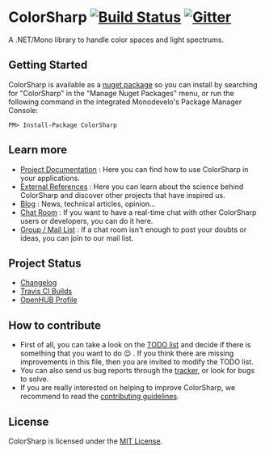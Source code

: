 ColorSharp [![Build Status](https://travis-ci.org/Litipk/ColorSharp.svg?branch=master)](https://travis-ci.org/Litipk/ColorSharp) [![Gitter](https://badges.gitter.im/Join%20Chat.svg)](https://gitter.im/Litipk/ColorSharp?utm_source=badge&utm_medium=badge&utm_campaign=pr-badge&utm_content=body_badge)
==========

A .NET/Mono library to handle color spaces and light spectrums.

## Getting Started

ColorSharp is available as a [nuget package](https://www.nuget.org/packages/ColorSharp/) so you can install by searching for "ColorSharp" in the "Manage Nuget Packages" menu, or run the following command in the integrated Monodevelo's Package Manager Console:

`PM> Install-Package ColorSharp`

## Learn more

 * [Project Documentation](https://github.com/Litipk/ColorSharp/wiki) : Here you can find how to use ColorSharp in your applications.
 * [External References](https://github.com/Litipk/ColorSharp/blob/master/REFERENCES.md) : Here you can learn about the science behind ColorSharp and discover other projects that have inspired us.
 * [Blog](https://colorsharp.wordpress.com/) : News, technical articles, opinion...
 * [Chat Room](https://gitter.im/Litipk/ColorSharp) : If you want to have a real-time chat with other ColorSharp users or developers, you can do it here.
 * [Group / Mail List](https://groups.io/org/groupsio/litipk_colorsharp) : If a chat room isn't enough to post your doubts or ideas, you can join to our mail list.

## Project Status

 * [Changelog](https://github.com/Litipk/ColorSharp/blob/master/CHANGELOG.md)
 * [Travis CI Builds](https://travis-ci.org/Litipk/ColorSharp)
 * [OpenHUB Profile](https://www.openhub.net/p/ColorSharp)

## How to contribute

 * First of all, you can take a look on the [TODO list](https://github.com/Litipk/ColorSharp/blob/master/TODO.md) and decide if there is something that you want to do :wink: . If you think there are missing improvements in this file, then you are invited to modify the TODO list.
 * You can also send us bug reports through the [tracker](https://github.com/Litipk/ColorSharp/issues), or look for bugs to solve.
 * If you are really interested on helping to improve ColorSharp, we recommend to read the [contributing guidelines](https://github.com/Litipk/ColorSharp/blob/master/CONTRIBUTING.md).

## License

ColorSharp is licensed under the [MIT License](https://github.com/Litipk/ColorSharp/blob/master/LICENSE).

